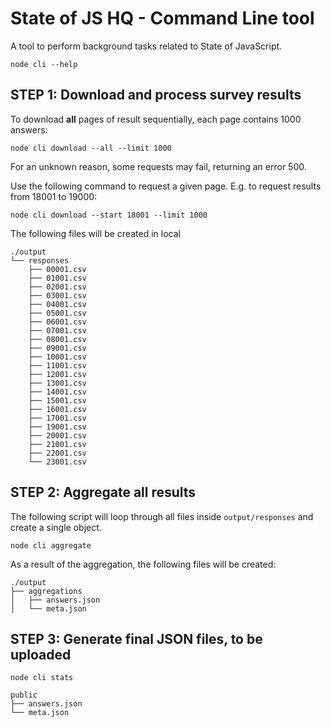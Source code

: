 # State of JS HQ - Command Line tool

A tool to perform background tasks related to State of JavaScript.

```
node cli --help
```

## STEP 1: Download and process survey results

To download **all** pages of result sequentially, each page contains 1000 answers:

```
node cli download --all --limit 1000
```

For an unknown reason, some requests may fail, returning an error 500.

Use the following command to request a given page.
E.g. to request results from 18001 to 19000:

```
node cli download --start 18001 --limit 1000
```

The following files will be created in local

```
./output
└── responses
    ├── 00001.csv
    ├── 01001.csv
    ├── 02001.csv
    ├── 03001.csv
    ├── 04001.csv
    ├── 05001.csv
    ├── 06001.csv
    ├── 07001.csv
    ├── 08001.csv
    ├── 09001.csv
    ├── 10001.csv
    ├── 11001.csv
    ├── 12001.csv
    ├── 13001.csv
    ├── 14001.csv
    ├── 15001.csv
    ├── 16001.csv
    ├── 17001.csv
    ├── 19001.csv
    ├── 20001.csv
    ├── 21001.csv
    ├── 22001.csv
    └── 23001.csv
```

## STEP 2: Aggregate all results

The following script will loop through all files inside `output/responses` and create a single object.

```
node cli aggregate
```

As a result of the aggregation, the following files will be created:

```
./output
├── aggregations
│   ├── answers.json
│   └── meta.json
```

## STEP 3: Generate final JSON files, to be uploaded

```
node cli stats
```

```
public
├── answers.json
└── meta.json
```
